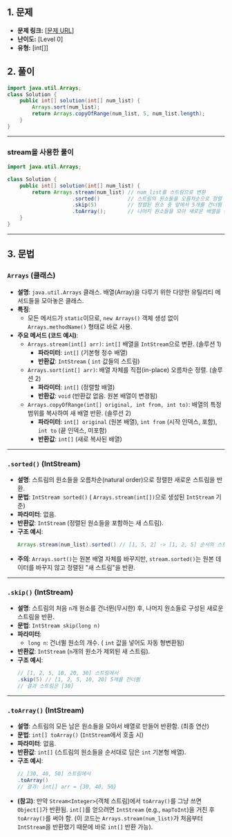 ## 1. 문제

* **문제 링크:** [[문제 URL](https://school.programmers.co.kr/learn/courses/30/lessons/181852)]
* **난이도:** [Level 0]
* **유형:** [int[]]

## 2. 풀이
```java
import java.util.Arrays;
class Solution {
    public int[] solution(int[] num_list) {
        Arrays.sort(num_list);
        return Arrays.copyOfRange(num_list, 5, num_list.length);
    }
}
```
---
### stream을 사용한 풀이
```java
import java.util.Arrays;

class Solution {
    public int[] solution(int[] num_list) {
        return Arrays.stream(num_list) // num_list를 스트림으로 변환
                     .sorted()         // 스트림의 원소들을 오름차순으로 정렬
                     .skip(5)          // 정렬된 원소 중 앞에서 5개를 건너뜀
                     .toArray();       // 나머지 원소들을 모아 새로운 배열을 생성
    }
}
```
---


## 3. 문법
### `Arrays` (클래스)

* **설명**: `java.util.Arrays` 클래스. 배열(Array)을 다루기 위한 다양한 유틸리티 메서드들을 모아놓은 클래스.
* **특징**:
    * 모든 메서드가 `static`이므로, `new Arrays()` 객체 생성 없이 `Arrays.methodName()` 형태로 바로 사용.
* **주요 메서드 (코드 예시)**:
    * `Arrays.stream(int[] arr)`: `int[]` 배열을 `IntStream`으로 변환. (솔루션 1)
        * **파라미터**: `int[]` (기본형 정수 배열)
        * **반환값**: `IntStream` ( `int` 값들의 스트림)
    * `Arrays.sort(int[] arr)`: 배열 자체를 직접(in-place) 오름차순 정렬. (솔루션 2)
        * **파라미터**: `int[]` (정렬할 배열)
        * **반환값**: `void` (반환값 없음. 원본 배열이 변경됨)
    * `Arrays.copyOfRange(int[] original, int from, int to)`: 배열의 특정 범위를 복사하여 새 배열 반환. (솔루션 2)
        * **파라미터**: `int[] original` (원본 배열), `int from` (시작 인덱스, 포함), `int to` (끝 인덱스, 미포함)
        * **반환값**: `int[]` (새로 복사된 배열)

---

### `.sorted()` (IntStream)

* **설명**: 스트림의 원소들을 오름차순(natural order)으로 정렬한 새로운 스트림을 반환.
* **문법**: `IntStream sorted()` ( `Arrays.stream(int[])`으로 생성된 `IntStream` 기준)
* **파라미터**: 없음.
* **반환값**: `IntStream` (정렬된 원소들을 포함하는 새 스트림).
* **구조 예시**:
    ```java
    Arrays.stream(num_list).sorted() // [1, 5, 2] -> [1, 2, 5] 순서의 스트림
    ```
* **주의**: `Arrays.sort()`는 원본 배열 자체를 바꾸지만, `stream.sorted()`는 원본 데이터를 바꾸지 않고 정렬된 "새 스트림"을 반환.

---

### `.skip()` (IntStream)

* **설명**: 스트림의 처음 `n`개 원소를 건너뛴(무시한) 후, 나머지 원소들로 구성된 새로운 스트림을 반환.
* **문법**: `IntStream skip(long n)`
* **파라미터**:
    * `long n`: 건너뛸 원소의 개수. ( `int` 값을 넣어도 자동 형변환됨)
* **반환값**: `IntStream` (`n`개의 원소가 제외된 새 스트림).
* **구조 예시**:
    ```java
    // [1, 2, 5, 10, 20, 30] 스트림에서
    .skip(5) // [1, 2, 5, 10, 20] 5개를 건너뜀
    // 결과 스트림은 [30]
    ```

---

### `.toArray()` (IntStream)

* **설명**: 스트림의 모든 남은 원소들을 모아서 배열로 만들어 반환함. (최종 연산)
* **문법**: `int[] toArray()` (`IntStream`에서 호출 시)
* **파라미터**: 없음.
* **반환값**: `int[]` (스트림의 원소들을 순서대로 담은 `int` 기본형 배열).
* **구조 예시**:
    ```java
    // [30, 40, 50] 스트림에서
    .toArray()
    // 결과: int[] arr = {30, 40, 50}
    ```
* **(참고)**: 만약 `Stream<Integer>`(객체 스트림)에서 `toArray()`를 그냥 쓰면 `Object[]`가 반환됨. 
`int[]`를 얻으려면 `IntStream` (e.g., `mapToInt`)을 거친 후 `toArray()`를 써야 함. 
(이 코드는 `Arrays.stream(num_list)`가 처음부터 `IntStream`을 반환했기 때문에 바로 `int[]` 반환 가능).
